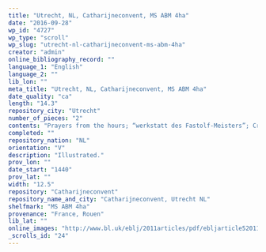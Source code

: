 ```yaml
---
title: "Utrecht, NL, Catharijneconvent, MS ABM 4ha"
date: "2016-09-28"
wp_id: "4727"
wp_type: "scroll"
wp_slug: "utrecht-nl-catharijneconvent-ms-abm-4ha"
creator: "admin"
online_bibliography_record: ""
language_1: "English"
language_2: ""
lib_lon: ""
meta_title: "Utrecht, NL, Catharijneconvent, MS ABM 4ha"
date_quality: "ca"
length: "14.3"
repository_city: "Utrecht"
number_of_pieces: "2"
contents: "Prayers from the hours; “werkstatt des Fastolf-Meisters”; Creator: Fastolf Master (French artist, active ca. 1420-1460). Popular Title: Prayer Roll of Henry Beauchamp, Duke of Warwick."
completed: ""
repository_nation: "NL"
orientation: "V"
description: "Illustrated."
prov_lon: ""
date_start: "1440"
prov_lat: ""
width: "12.5"
repository: "Catharijneconvent"
repository_name_and_city: "Catharijneconvent, Utrecht NL"
shelfmark: "MS ABM 4ha"
provenance: "France, Rouen"
lib_lat: ""
online_images: "http://www.bl.uk/eblj/2011articles/pdf/ebljarticle52011.pdf"
_scrolls_id: "24"
---
```



